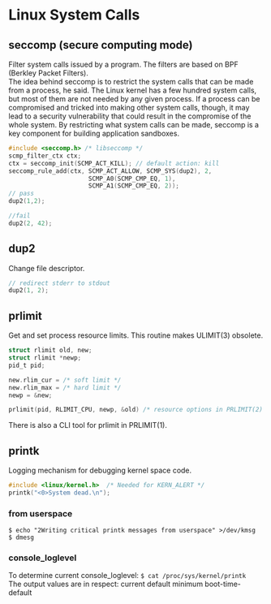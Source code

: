 # Linux System Calls

## seccomp (secure computing mode)
Filter system calls issued by a program. The filters are based on BPF (Berkley Packet Filters).</br>
The idea behind seccomp is to restrict the system calls that can be made from a process, he said. The Linux kernel has a few hundred system calls, but most of them are not needed by any given process. If a process can be compromised and tricked into making other system calls, though, it may lead to a security vulnerability that could result in the compromise of the whole system. By restricting what system calls can be made, seccomp is a key component for building application sandboxes.
```c
#include <seccomp.h> /* libseccomp */
scmp_filter_ctx ctx;
ctx = seccomp_init(SCMP_ACT_KILL); // default action: kill
seccomp_rule_add(ctx, SCMP_ACT_ALLOW, SCMP_SYS(dup2), 2, 
                      SCMP_A0(SCMP_CMP_EQ, 1),
                      SCMP_A1(SCMP_CMP_EQ, 2));
// pass
dup2(1,2);

//fail
dup2(2, 42);
```
## dup2
Change file descriptor.
```c
// redirect stderr to stdout
dup2(1, 2);
```
## prlimit
Get and set process resource limits. This routine makes ULIMIT(3) obsolete.
```c
struct rlimit old, new; 
struct rlimit *newp; 
pid_t pid;

new.rlim_cur = /* soft limit */
new.rlim_max = /* hard limit */
newp = &new;

prlimit(pid, RLIMIT_CPU, newp, &old) /* resource options in PRLIMIT(2) */
```
There is also a CLI tool for prlimit in PRLIMIT(1).
## printk
Logging mechanism for debugging kernel space code.<br>
```c
#include <linux/kernel.h>  /* Needed for KERN_ALERT */
printk("<0>System dead.\n");
```
### from userspace
```
$ echo "2Writing critical printk messages from userspace" >/dev/kmsg
$ dmesg
```
### console_loglevel
To determine current console_loglevel: `$ cat /proc/sys/kernel/printk`<br>
The output values are in respect: current default minimum boot-time-default
